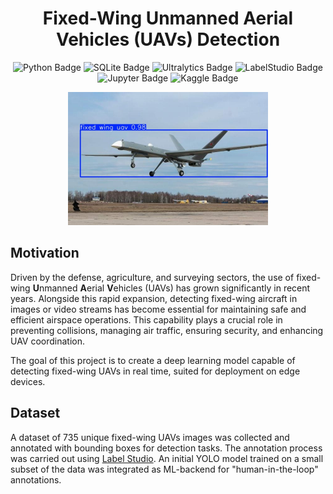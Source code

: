 <h1 align=center>Fixed-Wing Unmanned Aerial Vehicles (UAVs) Detection </h1>
<p align="center">
  <img src="https://img.shields.io/badge/Python-blue?style=plastic&logo=Python&logoColor=yellow" alt="Python Badge">
  <img src="https://img.shields.io/badge/SQLite-white?style=plastic&logo=SQLite&logoColor=darkblue" alt="SQLite Badge">
  <img src="https://img.shields.io/badge/Ultralytics-purple?style=plastic" alt="Ultralytics Badge">
  <img src="https://img.shields.io/badge/LabelStudio-lightpink?style=plastic" alt="LabelStudio Badge">
  <img src="https://img.shields.io/badge/Jupyter-white?style=plastic&logo=Jupyter&logoColor=orange" alt="Jupyter Badge">
  <img src="https://img.shields.io/badge/Kaggle-white?style=plastic&logo=Kaggle&logoColor=blue" alt="Kaggle Badge">
</p>
<p align="center">
<img src="./images/52.jpg" width=320></img>
</p>

Motivation
---
Driven by the defense, agriculture, and surveying sectors, the use of fixed-wing **U**nmanned **A**erial **V**ehicles (UAVs) has grown significantly in recent years. Alongside this rapid expansion, detecting fixed-wing aircraft in images or video streams has become essential for maintaining safe and efficient airspace operations. This capability plays a crucial role in preventing collisions, managing air traffic, ensuring security, and enhancing UAV coordination.

The goal of this project is to create a deep learning model capable of detecting fixed-wing UAVs in real time, suited for deployment on edge devices.

Dataset
---
A dataset of 735 unique fixed-wing UAVs images was collected and annotated with bounding boxes for detection tasks. The annotation process was carried out using [Label Studio](https://labelstud.io/). An initial YOLO model trained on a small subset of the data was integrated as ML-backend for "human-in-the-loop" annotations.

